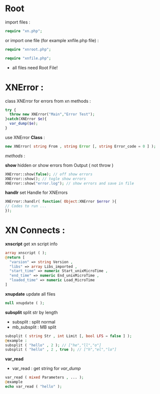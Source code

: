 # Root

import files :
```php
require "xn.php";
```

or import one file (for example xnfile.php file) :
```php
require "xnroot.php";

require "xnfile.php";
```
* all files need Root File!

# XNError :

class XNError for errors from xn methods :

```php
try {
  throw new XNError("Main","Error Test");
}catch(XNError $e){
  var_dump($e);
}
```
use XNError **Class** :
```php
new XNError( string From , string Error [, string Error_code = 0 ] );
```
_methods_ :

**show**
hidden or show errors from Output ( not throw )
```php
XNError::show(false); // off show errors
XNError::show(); // togle show errors
XNError::show("error.log"); // show errors and save in file
```

**handlr**
set Handle for XNErrors
```php
XNError::handlr( function( Object:XNError $error ){
// Codes to run ...
});
```
# XN Connects :
**xnscript**
get xn script info
```php
array xnscript ( );
@return [
  "varsion" => string Version ,
  "libs" => array Libs_imported ,
  "start_time" => numeric Start_unixMicroTime ,
  "end_time" => numeric End_unixMicroTime ,
  "loaded_time" => numeric Load_MicroTime
]
```
**xnupdate**
update all files
```php
null xnupdate ( );
```
**subsplit**
split str by length
* subsplit : split normal
* mb_subsplit : MB split
```php
subsplit ( string Str , int Limit [, bool LFS = false ] );
@example :
subsplit ( "hello" , 2 ); // ["he","ll","o"]
subsplit ( "hello" , 2 , true ); // ["h","el","lo"]
```
**var_read**
* var_read : get string for *var_dump*
```php
var_read ( mixed Parameters , ... );
@example
echo var_read ( "hello" );
```
